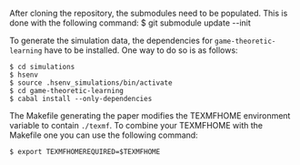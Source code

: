 After cloning the repository, the submodules need to be populated.
This is done with the following command:
    $ git submodule update --init

To generate the simulation data, the dependencies for `game-theoretic-learning` have to be installed.
One way to do so is as follows:

    $ cd simulations
    $ hsenv
    $ source .hsenv_simulations/bin/activate
    $ cd game-theoretic-learning
    $ cabal install --only-dependencies

The Makefile generating the paper modifies the TEXMFHOME environment variable to contain `./texmf`.
To combine your TEXMFHOME with the Makefile one you can use the following command:

    $ export TEXMFHOMEREQUIRED=$TEXMFHOME
